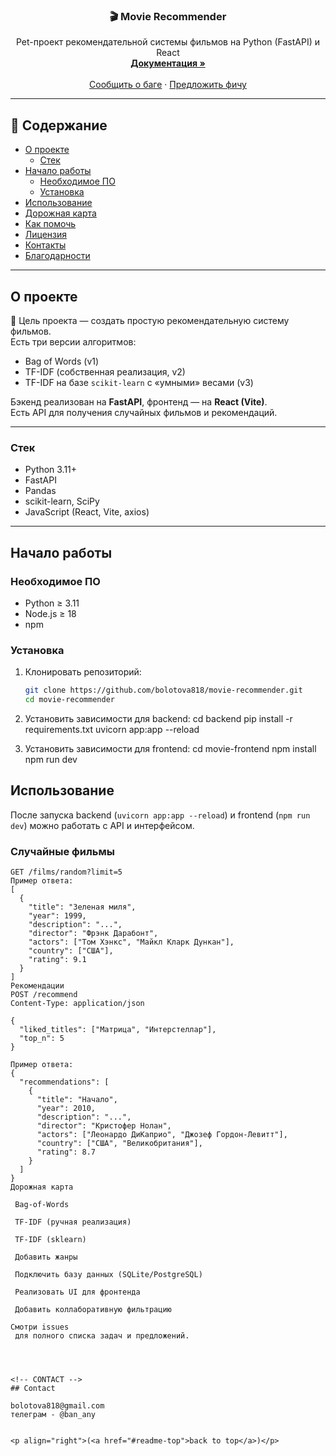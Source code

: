 <a id="readme-top"></a>

<!-- ПРОЕКТ -->

<div align="center">
  <h3 align="center">🎬 Movie Recommender</h3>

  <p align="center">
    Pet-проект рекомендательной системы фильмов на Python (FastAPI) и React
    <br />
    <a href="https://github.com/bolotova818/movie-recommender"><strong>Документация »</strong></a>
    <br />
    <br />
    <a href="https://github.com/bolotova818/movie-recommender/issues">Сообщить о баге</a>
    ·
    <a href="https://github.com/bolotova818/movie-recommender/issues">Предложить фичу</a>
  </p>
</div>

---

## 📑 Содержание
- [О проекте](#о-проекте)
  - [Стек](#стек)
- [Начало работы](#начало-работы)
  - [Необходимое ПО](#необходимое-по)
  - [Установка](#установка)
- [Использование](#использование)
- [Дорожная карта](#дорожная-карта)
- [Как помочь](#как-помочь)
- [Лицензия](#лицензия)
- [Контакты](#контакты)
- [Благодарности](#благодарности)

---

## О проекте

🎯 Цель проекта — создать простую рекомендательную систему фильмов.  
Есть три версии алгоритмов:
- Bag of Words (v1)
- TF-IDF (собственная реализация, v2)
- TF-IDF на базе `scikit-learn` с «умными» весами (v3)

Бэкенд реализован на **FastAPI**, фронтенд — на **React (Vite)**.  
Есть API для получения случайных фильмов и рекомендаций.

---

### Стек
- Python 3.11+
- FastAPI
- Pandas
- scikit-learn, SciPy
- JavaScript (React, Vite, axios)

---

## Начало работы

### Необходимое ПО
- Python ≥ 3.11
- Node.js ≥ 18
- npm

### Установка

1. Клонировать репозиторий:
   ```bash
   git clone https://github.com/bolotova818/movie-recommender.git
   cd movie-recommender
2. Установить зависимости для backend:
   cd backend
   pip install -r requirements.txt
   uvicorn app:app --reload

3. Установить зависимости для frontend:
   cd movie-frontend
   npm install
   npm run dev


<!-- USAGE EXAMPLES -->
## Использование

После запуска backend (`uvicorn app:app --reload`) и frontend (`npm run dev`) можно работать с API и интерфейсом.

### Случайные фильмы
```http
GET /films/random?limit=5
Пример ответа:
[
  {
    "title": "Зеленая миля",
    "year": 1999,
    "description": "...",
    "director": "Фрэнк Дарабонт",
    "actors": ["Том Хэнкс", "Майкл Кларк Дункан"],
    "country": ["США"],
    "rating": 9.1
  }
]
Рекомендации
POST /recommend
Content-Type: application/json

{
  "liked_titles": ["Матрица", "Интерстеллар"],
  "top_n": 5
}

Пример ответа:
{
  "recommendations": [
    {
      "title": "Начало",
      "year": 2010,
      "description": "...",
      "director": "Кристофер Нолан",
      "actors": ["Леонардо ДиКаприо", "Джозеф Гордон-Левитт"],
      "country": ["США", "Великобритания"],
      "rating": 8.7
    }
  ]
}
Дорожная карта

 Bag-of-Words

 TF-IDF (ручная реализация)

 TF-IDF (sklearn)

 Добавить жанры

 Подключить базу данных (SQLite/PostgreSQL)

 Реализовать UI для фронтенда

 Добавить коллаборативную фильтрацию

Смотри issues
 для полного списка задач и предложений.




<!-- CONTACT -->
## Contact

bolotova818@gmail.com
телеграм - @ban_any


<p align="right">(<a href="#readme-top">back to top</a>)</p>





